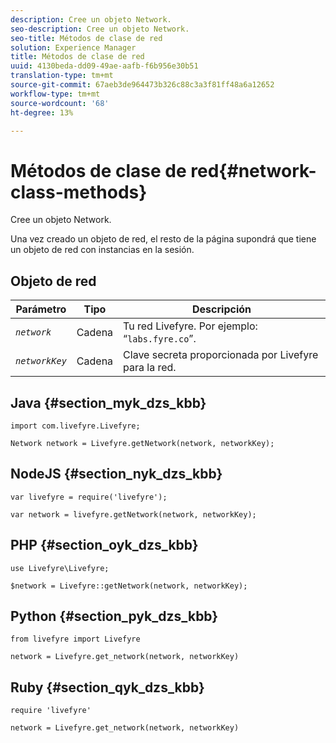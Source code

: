```yaml
---
description: Cree un objeto Network.
seo-description: Cree un objeto Network.
seo-title: Métodos de clase de red
solution: Experience Manager
title: Métodos de clase de red
uuid: 4130beda-dd09-49ae-aafb-f6b956e30b51
translation-type: tm+mt
source-git-commit: 67aeb3de964473b326c88c3a3f81ff48a6a12652
workflow-type: tm+mt
source-wordcount: '68'
ht-degree: 13%

---
```



# Métodos de clase de red{#network-class-methods}

Cree un objeto Network.

Una vez creado un objeto de red, el resto de la página supondrá que tiene un objeto de red con instancias en la sesión.

## Objeto de red

| Parámetro | Tipo | Descripción |
|---|---|---|
| *`network`* | Cadena | Tu red Livefyre. Por ejemplo: “`labs.fyre.co`”. |
| *`networkKey`* | Cadena | Clave secreta proporcionada por Livefyre para la red. |

## Java {#section_myk_dzs_kbb}

```
import com.livefyre.Livefyre; 
  
Network network = Livefyre.getNetwork(network, networkKey); 
```

## NodeJS {#section_nyk_dzs_kbb}

```
var livefyre = require('livefyre'); 
  
var network = livefyre.getNetwork(network, networkKey); 
```

## PHP {#section_oyk_dzs_kbb}

```
use Livefyre\Livefyre; 
  
$network = Livefyre::getNetwork(network, networkKey); 
```

## Python {#section_pyk_dzs_kbb}

```
from livefyre import Livefyre 
  
network = Livefyre.get_network(network, networkKey) 
```

## Ruby {#section_qyk_dzs_kbb}

```
require 'livefyre' 
  
network = Livefyre.get_network(network, networkKey) 
```
